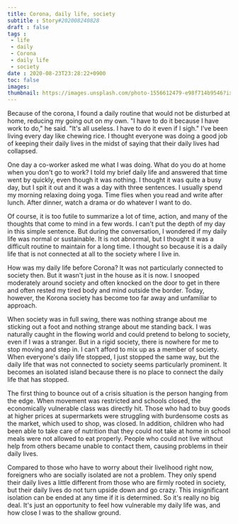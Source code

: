 ```yaml
---
title: Corona, daily life, society
subtitle : Story#202008240828
draft : false
tags :
 - life
 - daily
 - Corona
 - daily life
 - society
date : 2020-08-23T23:28:22+0900
toc: false
images: 
thumbnail: https://images.unsplash.com/photo-1556612479-e98f714b9546?ixlib=rb-1.2.1&q=80&fm=jpg&crop=entropy&cs=tinysrgb&w=1080&fit=max&ixid=eyJhcHBfaWQiOjE1NTU0OX0
---
```


Because of the corona, I found a daily routine that would not be disturbed at home, reducing my going out on my own. "I have to do it because I have work to do," he said. "It's all useless. I have to do it even if I sigh." I've been living every day like chewing rice. I thought everyone was doing a good job of keeping their daily lives in the midst of saying that their daily lives had collapsed.  

One day a co-worker asked me what I was doing. What do you do at home when you don't go to work? I told my brief daily life and answered that time went by quickly, even though it was nothing. I thought it was quite a busy day, but I spit it out and it was a day with three sentences. I usually spend my morning relaxing doing yoga. Time flies when you read and write after lunch. After dinner, watch a drama or do whatever I want to do.  

Of course, it is too futile to summarize a lot of time, action, and many of the thoughts that come to mind in a few words. I can't put the depth of my day in this simple sentence. But during the conversation, I wondered if my daily life was normal or sustainable. It is not abnormal, but I thought it was a difficult routine to maintain for a long time. I thought so because it is a daily life that is not connected at all to the society where I live in.  

How was my daily life before Corona? It was not particularly connected to society then. But it wasn't just in the house as it is now. I snooped moderately around society and often knocked on the door to get in there and often rested my tired body and mind outside the border. Today, however, the Korona society has become too far away and unfamiliar to approach.  

When society was in full swing, there was nothing strange about me sticking out a foot and nothing strange about me standing back. I was naturally caught in the flowing world and could pretend to belong to society, even if I was a stranger. But in a rigid society, there is nowhere for me to stop moving and step in. I can't afford to mix up as a member of society. When everyone's daily life stopped, I just stopped the same way, but the daily life that was not connected to society seems particularly prominent. It becomes an isolated island because there is no place to connect the daily life that has stopped.  

The first thing to bounce out of a crisis situation is the person hanging from the edge. When movement was restricted and schools closed, the economically vulnerable class was directly hit. Those who had to buy goods at higher prices at supermarkets were struggling with burdensome costs as the market, which used to shop, was closed. In addition, children who had been able to take care of nutrition that they could not take at home in school meals were not allowed to eat properly. People who could not live without help from others became unable to contact them, causing problems in their daily lives.  

Compared to those who have to worry about their livelihood right now, foreigners who are socially isolated are not a problem. They only spend their daily lives a little different from those who are firmly rooted in society, but their daily lives do not turn upside down and go crazy. This insignificant isolation can be ended at any time if it is determined. So it's really no big deal. It's just an opportunity to feel how vulnerable my daily life was, and how close I was to the shallow ground.  


